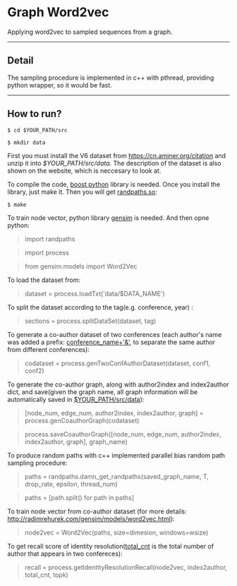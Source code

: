 # Graph Word2vec
Applying word2vec to sampled sequences from a graph.

---

## Detail

The sampling procedure is implemented in c++ with pthread, providing python wrapper, so it would be fast.


---
## How to run?

`$ cd $YOUR_PATH/src`

`$ mkdir data`

First you must install the V6 dataset from https://cn.aminer.org/citation and unzip it into *$YOUR_PATH/src/data*.
The description of the dataset is also shown on the website, which is neccesary to look at.

To compile the code, <u>boost python</u> library is needed. Once you install the library, just make it. Then you will get <u>randpaths.so</u>:

`$ make`

To train node vector, python library <u>gensim</u> is needed. And then opne python:

> import randpaths

> import process

> from gensim.models import Word2Vec

To load the dataset from:

> dataset = process.loadTxt('data/$DATA_NAME')

To split the dataset according to the tag(e.g. conference, year) :

> sections = process.splitDataSet(dataset, tag)

To generate a co-author dataset of two conferences (each author's name was added a prefix: <u>conference_name+'&'</u>, to separate the same author from different conferences):

> codataset = process.genTwoConfAuthorDataset(dataset, conf1, conf2)

To generate the co-author graph, along with author2index and index2author dict, and save(given the graph name, all graph information will be automatically saved in <u>$YOUR_PATH/src/data</u>):

> [node_num, edge_num, author2index, index2author, graph] =
process.genCoauthorGraph(codataset)

> process.saveCoauthorGraph([node_num, edge_num, author2index, index2author, graph], graph_name)

To produce random paths with c++ implemented parallel bias random path sampling procedure:

> paths = randpaths.damn_get_randpaths(saved_graph_name, T, drop_rate, epsilon, thread_num)

> paths = [path.split() for path in paths]

To train node vector from co-author dataset
(for more details: http://radimrehurek.com/gensim/models/word2vec.html):

> node2vec = Word2Vec(paths, size=dimesion, windows=wsize)

To get recall score of identity resolution(<u>total_cnt</u> is the total number of author that appears in two confereces):

> recall = process.getIdentityResolutionRecall(node2vec, index2author, total_cnt, topk)
